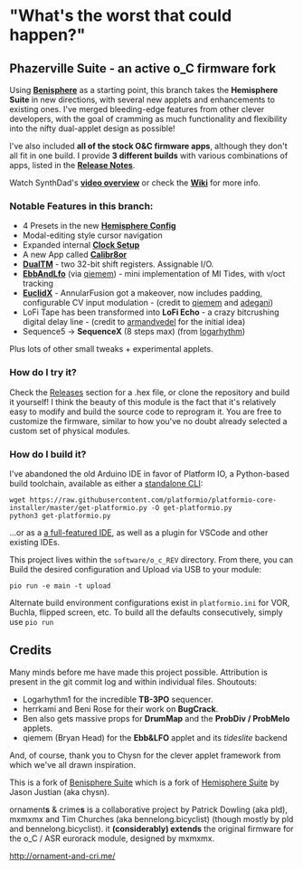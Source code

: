"What's the worst that could happen?"
===

## Phazerville Suite - an active o_C firmware fork

Using [**Benisphere**](https://github.com/benirose/O_C-BenisphereSuite) as a starting point, this branch takes the **Hemisphere Suite** in new directions, with several new applets and enhancements to existing ones. I've merged bleeding-edge features from other clever developers, with the goal of cramming as much functionality and flexibility into the nifty dual-applet design as possible!

I've also included **all of the stock O&C firmware apps**, although they don't all fit in one build. I provide **3 different builds** with various combinations of apps, listed in the [**Release Notes**](https://github.com/djphazer/O_C-BenisphereSuite/releases).

Watch SynthDad's [**video overview**](https://www.youtube.com/watch?v=XRGlAmz3AKM) or check the [**Wiki**](https://github.com/djphazer/O_C-BenisphereSuite/wiki) for more info. 

### Notable Features in this branch:

* 4 Presets in the new [**Hemisphere Config**](https://github.com/djphazer/O_C-BenisphereSuite/wiki/Hemisphere-Config)
* Modal-editing style cursor navigation
* Expanded internal [**Clock Setup**](https://github.com/djphazer/O_C-BenisphereSuite/wiki/Clock-Setup)
* A new App called [**Calibr8or**](https://github.com/djphazer/O_C-BenisphereSuite/wiki/Calibr8or)
* **[DualTM](https://github.com/djphazer/O_C-BenisphereSuite/wiki/DualTM)** - two 32-bit shift registers. Assignable I/O.
* **[EbbAndLfo](https://github.com/djphazer/O_C-BenisphereSuite/wiki/Ebb-&-LFO)** (via [qiemem](https://github.com/qiemem/O_C-HemisphereSuite/tree/trig-and-tides)) - mini implementation of MI Tides, with v/oct tracking
* **[EuclidX](https://github.com/djphazer/O_C-BenisphereSuite/wiki/EuclidX)** - AnnularFusion got a makeover, now includes padding, configurable CV input modulation - (credit to [qiemem](https://github.com/qiemem/O_C-HemisphereSuite/tree/expanded-clock-div) and [adegani](https://github.com/adegani/O_C-HemisphereSuite))
* LoFi Tape has been transformed into **LoFi Echo** - a crazy bitcrushing digital delay line - (credit to [armandvedel](https://github.com/armandvedel/O_C-HemisphereSuite_log) for the initial idea)
* Sequence5 -> **SequenceX** (8 steps max) (from [logarhythm](https://github.com/Logarhythm1/O_C-HemisphereSuite))

Plus lots of other small tweaks + experimental applets.

### How do I try it?

Check the [Releases](https://github.com/djphazer/O_C-BenisphereSuite/releases) section for a .hex file, or clone the repository and build it yourself! I think the beauty of this module is the fact that it's relatively easy to modify and build the source code to reprogram it. You are free to customize the firmware, similar to how you've no doubt already selected a custom set of physical modules.

### How do I build it?

I've abandoned the old Arduino IDE in favor of Platform IO, a Python-based build toolchain, available as either a [standalone CLI](https://docs.platformio.org/en/latest/core/installation/methods/installer-script.html):
```
wget https://raw.githubusercontent.com/platformio/platformio-core-installer/master/get-platformio.py -O get-platformio.py
python3 get-platformio.py
```
...or as a [a full-featured IDE](https://platformio.org/install/ide), as well as a plugin for VSCode and other existing IDEs.

This project lives within the `software/o_c_REV` directory. From there, you can Build the desired configuration and Upload via USB to your module:
```
pio run -e main -t upload
```
Alternate build environment configurations exist in `platformio.ini` for VOR, Buchla, flipped screen, etc. To build all the defaults consecutively, simply use `pio run`

## Credits

Many minds before me have made this project possible. Attribution is present in the git commit log and within individual files.
Shoutouts:
* Logarhythm1 for the incredible **TB-3PO** sequencer.
* herrkami and Beni Rose for their work on **BugCrack**.
* Ben also gets massive props for **DrumMap** and the **ProbDiv / ProbMelo** applets.
* qiemem (Bryan Head) for the **Ebb&LFO** applet and its _tideslite_ backend

And, of course, thank you to Chysn for the clever applet framework from which we've all drawn inspiration.

This is a fork of [Benisphere Suite](https://github.com/benirose/O_C-BenisphereSuite) which is a fork of [Hemisphere Suite](https://github.com/Chysn/O_C-HemisphereSuite) by Jason Justian (aka chysn).

ornament**s** & crime**s** is a collaborative project by Patrick Dowling (aka pld), mxmxmx and Tim Churches (aka bennelong.bicyclist) (though mostly by pld and bennelong.bicyclist). it **(considerably) extends** the original firmware for the o_C / ASR eurorack module, designed by mxmxmx.

http://ornament-and-cri.me/
